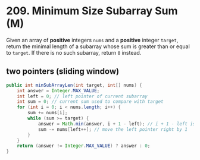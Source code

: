 # 209. Minimum Size Subarray Sum (M)
Given an array of **positive** integers ```nums``` and a **positive** integer ```target```, return the minimal length of a subarray whose sum is greater than or equal to ```target```. If there is no such subarray, return ```0``` instead.
## two pointers (sliding window)
```java
public int minSubArrayLen(int target, int[] nums) {
    int answer = Integer.MAX_VALUE;
    int left = 0; // left pointer of current subarray
    int sum = 0; // current sum used to compare with target
    for (int i = 0; i < nums.length; i++) {
        sum += nums[i];
        while (sum >= target) {
            answer = Math.min(answer, i + 1 - left); // i + 1 - left is the current length of subarray
            sum -= nums[left++]; // move the left pointer right by 1
        }
    }
    return (answer != Integer.MAX_VALUE) ? answer : 0;
}
```
